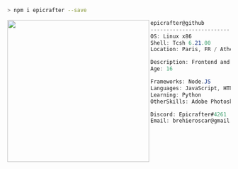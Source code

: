 ```zsh
> npm i epicrafter --save
```

<img align="left" src="https://i.imgur.com/HWxOnw9.jpg" width="320" /> 

```csharp
epicrafter@github
-------------------------
OS: Linux x86
Shell: Tcsh 6.21.00
Location: Paris, FR / Athens, GR

Description: Frontend and Backend developer
Age: 16

Frameworks: Node.JS
Languages: JavaScript, HTML, CSS, Java
Learning: Python 
OtherSkills: Adobe Photoshop & Illustrator

Discord: Epicrafter#4261
Email: brehieroscar@gmail.com

```